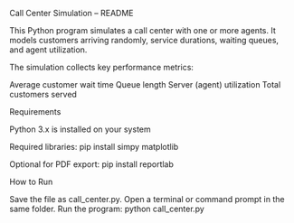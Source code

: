 Call Center Simulation – README

This Python program simulates a call center with one or more agents.
It models customers arriving randomly, service durations, waiting queues, and agent utilization.

The simulation collects key performance metrics:

Average customer wait time
Queue length
Server (agent) utilization
Total customers served

Requirements

Python 3.x is installed on your system

Required libraries:
pip install simpy matplotlib

Optional for PDF export:
pip install reportlab

How to Run

Save the file as call_center.py.
Open a terminal or command prompt in the same folder.
Run the program:
python call_center.py
